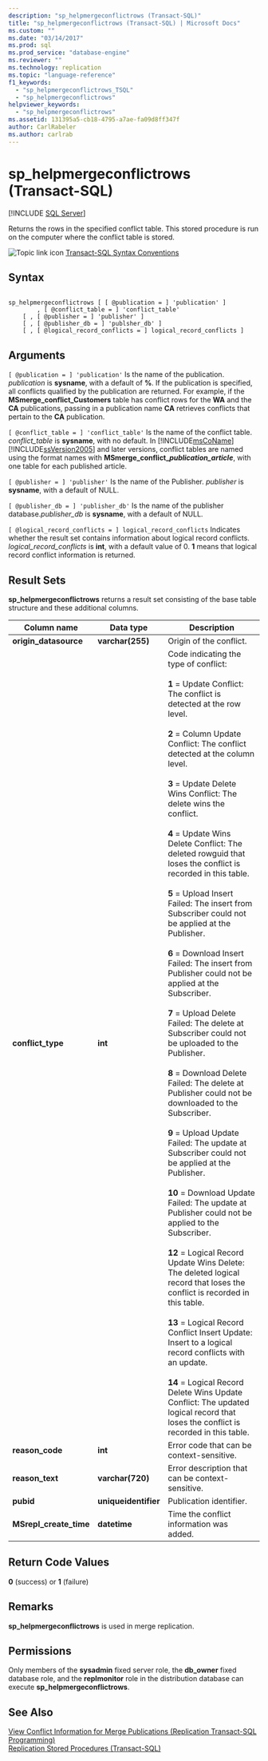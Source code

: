 ```yaml
---
description: "sp_helpmergeconflictrows (Transact-SQL)"
title: "sp_helpmergeconflictrows (Transact-SQL) | Microsoft Docs"
ms.custom: ""
ms.date: "03/14/2017"
ms.prod: sql
ms.prod_service: "database-engine"
ms.reviewer: ""
ms.technology: replication
ms.topic: "language-reference"
f1_keywords: 
  - "sp_helpmergeconflictrows_TSQL"
  - "sp_helpmergeconflictrows"
helpviewer_keywords: 
  - "sp_helpmergeconflictrows"
ms.assetid: 131395a5-cb18-4795-a7ae-fa09d8ff347f
author: CarlRabeler
ms.author: carlrab
---
```

# sp_helpmergeconflictrows (Transact-SQL)
[!INCLUDE [SQL Server](../../includes/applies-to-version/sqlserver.md)]

  Returns the rows in the specified conflict table. This stored procedure is run on the computer where the conflict table is stored.  
  
 ![Topic link icon](../../database-engine/configure-windows/media/topic-link.gif "Topic link icon") [Transact-SQL Syntax Conventions](../../t-sql/language-elements/transact-sql-syntax-conventions-transact-sql.md)  
  
## Syntax  
  
```  
  
sp_helpmergeconflictrows [ [ @publication = ] 'publication' ]  
        , [ @conflict_table = ] 'conflict_table'  
    [ , [ @publisher = ] 'publisher' ]   
    [ , [ @publisher_db = ] 'publsher_db' ]   
    [ , [ @logical_record_conflicts = ] logical_record_conflicts ]  
```  
  
## Arguments  
`[ @publication = ] 'publication'`
 Is the name of the publication. *publication* is **sysname**, with a default of **%**. If the publication is specified, all conflicts qualified by the publication are returned. For example, if the **MSmerge_conflict_Customers** table has conflict rows for the **WA** and the **CA** publications, passing in a publication name **CA** retrieves conflicts that pertain to the **CA** publication.  
  
`[ @conflict_table = ] 'conflict_table'`
 Is the name of the conflict table. *conflict_table* is **sysname**, with no default. In [!INCLUDE[msCoName](../../includes/msconame-md.md)] [!INCLUDE[ssVersion2005](../../includes/ssversion2005-md.md)] and later versions, conflict tables are named using the format names with **MSmerge_conflict\__publication\_article_**, with one table for each published article.  
  
`[ @publisher = ] 'publisher'`
 Is the name of the Publisher. *publisher* is **sysname**, with a default of NULL.  
  
`[ @publisher_db = ] 'publisher_db'`
 Is the name of the publisher database.*publisher_db* is **sysname**, with a default of NULL.  
  
`[ @logical_record_conflicts = ] logical_record_conflicts`
 Indicates whether the result set contains information about logical record conflicts. *logical_record_conflicts* is **int**, with a default value of 0. **1** means that logical record conflict information is returned.  
  
## Result Sets  
 **sp_helpmergeconflictrows** returns a result set consisting of the base table structure and these additional columns.  
  
|Column name|Data type|Description|  
|-----------------|---------------|-----------------|  
|**origin_datasource**|**varchar(255)**|Origin of the conflict.|  
|**conflict_type**|**int**|Code indicating the type of conflict:<br /><br /> **1** = Update Conflict: The conflict is detected at the row level.<br /><br /> **2** = Column Update Conflict: The conflict detected at the column level.<br /><br /> **3** = Update Delete Wins Conflict: The delete wins the conflict.<br /><br /> **4** = Update Wins Delete Conflict: The deleted rowguid that loses the conflict is recorded in this table.<br /><br /> **5** = Upload Insert Failed: The insert from Subscriber could not be applied at the Publisher.<br /><br /> **6** = Download Insert Failed: The insert from Publisher could not be applied at the Subscriber.<br /><br /> **7** = Upload Delete Failed: The delete at Subscriber could not be uploaded to the Publisher.<br /><br /> **8** = Download Delete Failed: The delete at Publisher could not be downloaded to the Subscriber.<br /><br /> **9** = Upload Update Failed: The update at Subscriber could not be applied at the Publisher.<br /><br /> **10** = Download Update Failed: The update at Publisher could not be applied to the Subscriber.<br /><br /> **12** = Logical Record Update Wins Delete: The deleted logical record that loses the conflict is recorded in this table.<br /><br /> **13** = Logical Record Conflict Insert Update: Insert to a logical record conflicts with an update.<br /><br /> **14** = Logical Record Delete Wins Update Conflict: The updated logical record that loses the conflict is recorded in this table.|  
|**reason_code**|**int**|Error code that can be context-sensitive.|  
|**reason_text**|**varchar(720)**|Error description that can be context-sensitive.|  
|**pubid**|**uniqueidentifier**|Publication identifier.|  
|**MSrepl_create_time**|**datetime**|Time the conflict information was added.|  
  
## Return Code Values  
 **0** (success) or **1** (failure)  
  
## Remarks  
 **sp_helpmergeconflictrows** is used in merge replication.  
  
## Permissions  
 Only members of the **sysadmin** fixed server role, the **db_owner** fixed database role, and the **replmonitor** role in the distribution database can execute **sp_helpmergeconflictrows**.  
  
## See Also  
 [View Conflict Information for Merge Publications &#40;Replication Transact-SQL Programming&#41;](../../relational-databases/replication/view-conflict-information-for-merge-publications.md)   
 [Replication Stored Procedures &#40;Transact-SQL&#41;](../../relational-databases/system-stored-procedures/replication-stored-procedures-transact-sql.md)  
  
  
